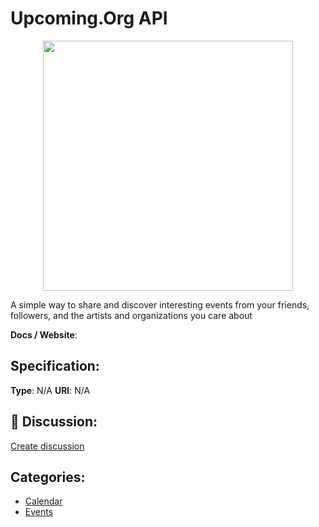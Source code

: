 # Upcoming.Org API
<p align="center">
    <img width="400" src="https://raw.githubusercontent.com/apis-list/apis-list/main/apis/upcoming-org-api/logo_256x256.png" />
</p>

A simple way to share and discover interesting events from your friends, followers, and the artists and organizations you care about

**Docs / Website**: 

## Specification:
**Type**:  N/A 
**URI**:  N/A 

## 💬 Discussion:
[Create discussion](https://github.com/apis-list/apis-list/discussions/new)

## Categories:
- [Calendar](https://github.com/apis-list/apis-list#calendar)
- [Events](https://github.com/apis-list/apis-list#events)



